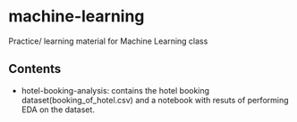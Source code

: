 # machine-learning
Practice/ learning material for Machine Learning class

Contents
---------
- hotel-booking-analysis: contains the hotel booking dataset(booking_of_hotel.csv) and a notebook with resuts of performing EDA on the dataset.
